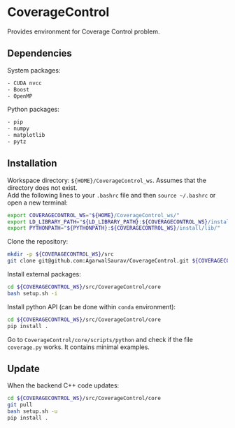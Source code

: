 # CoverageControl

Provides environment for Coverage Control problem.

## Dependencies
System packages:
```bash
- CUDA nvcc
- Boost
- OpenMP
```

Python packages:
```bash
- pip
- numpy
- matplotlib
- pytz
```

## Installation

Workspace directory: `${HOME}/CoverageControl_ws`. Assumes that the directory does not exist.  
Add the following lines to your `.bashrc` file and then `source ~/.bashrc` or open a new terminal:
```bash
export COVERAGECONTROL_WS="${HOME}/CoverageControl_ws/"
export LD_LIBRARY_PATH="${LD_LIBRARY_PATH}:${COVERAGECONTROL_WS}/install/lib/"
export PYTHONPATH="${PYTHONPATH}:${COVERAGECONTROL_WS}/install/lib/"
```

Clone the repository:
```bash
mkdir -p ${COVERAGECONTROL_WS}/src
git clone git@github.com:AgarwalSaurav/CoverageControl.git ${COVERAGECONTROL_WS}/src/CoverageControl
```

Install external packages:  
```bash
cd ${COVERAGECONTROL_WS}/src/CoverageControl/core
bash setup.sh -i
```


Install python API (can be done within `conda` environment):
```bash
cd ${COVERAGECONTROL_WS}/src/CoverageControl/core
pip install .
```

Go to `CoverageControl/core/scripts/python` and check if the file `coverage.py` works. It contains minimal examples.

## Update
When the backend C++ code updates:
```bash
cd ${COVERAGECONTROL_WS}/src/CoverageControl/core
git pull
bash setup.sh -u
pip install .
```
